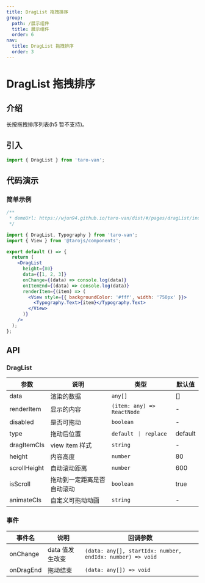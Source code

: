 ```yaml
---
title: DragList 拖拽排序
group:
  path: /展示组件
  title: 展示组件
  order: 6
nav:
  title: DragList 拖拽排序
  order: 3
---
```


# DragList 拖拽排序

## 介绍

长按拖拽排序列表(h5 暂不支持)。

## 引入

```jsx | pure
import { DragList } from 'taro-van';
```

## 代码演示

### 简单示例

```jsx | iframe
/**
 * demoUrl: https://wjun94.github.io/taro-van/dist/#/pages/dragList/index
 */

import { DragList, Typography } from 'taro-van';
import { View } from '@tarojs/components';

export default () => {
  return (
    <DragList
      height={80}
      data={[1, 2, 3]}
      onChange={(data) => console.log(data)}
      onItemEnd={(data) => console.log(data)}
      renderItem={(item) => (
        <View style={{ backgroundColor: '#fff', width: '750px' }}>
          <Typography.Text>{item}</Typography.Text>
        </View>
      )}
    />
  );
};
```

## API

### DragList

| 参数         | 说明                       | 类型                       | 默认值  |
| ------------ | -------------------------- | -------------------------- | ------- |
| data         | 渲染的数据                 | `any[]`                    | []      |
| renderItem   | 显示的内容                 | `(item: any) => ReactNode` | -       |
| disabled     | 是否可拖动                 | `boolean`                  | -       |
| type         | 拖动后位置                 | `default ｜ replace`       | default |
| dragItemCls  | view item 样式             | `string`                   | -       |
| height       | 内容高度                   | `number`                   | 80      |
| scrollHeight | 自动滚动距离               | `number`                   | 600     |
| isScroll     | 拖动到一定距离是否自动滚动 | `boolean`                  | true    |
| animateCls   | 自定义可拖动动画           | `string`                   | -       |

### 事件

| 事件名    | 说明            | 回调参数                                                  |
| --------- | --------------- | --------------------------------------------------------- |
| onChange  | data 值发生改变 | `(data: any[], startIdx: number, endIdx: number) => void` |
| onDragEnd | 拖动结束        | `(data: any[]) => void`                                   |
